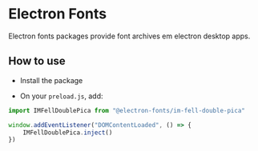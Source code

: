 # Electron Fonts

Electron fonts packages provide font archives em electron desktop apps.

## How to use

* Install the package

* On your `preload.js`, add:

```ts
import IMFellDoublePica from "@electron-fonts/im-fell-double-pica"

window.addEventListener("DOMContentLoaded", () => {
    IMFellDoublePica.inject()
})
```